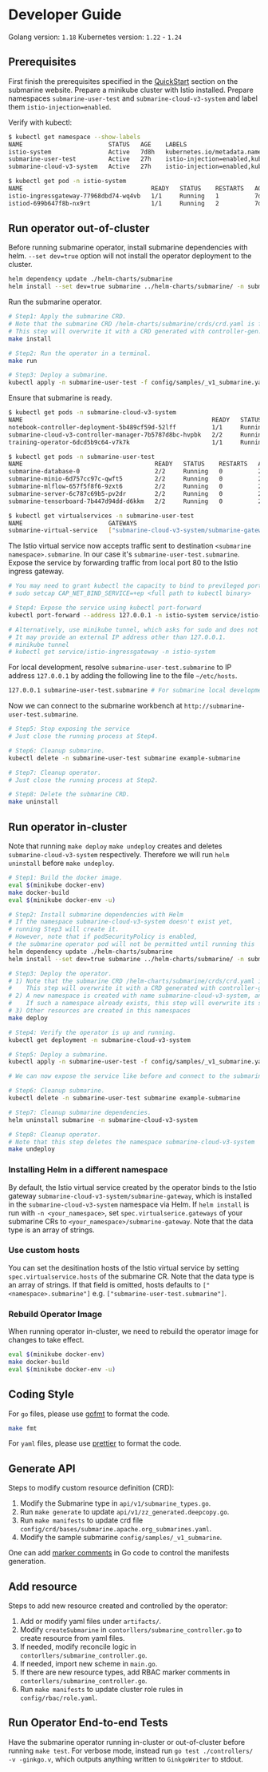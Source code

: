 <!--
  Licensed to the Apache Software Foundation (ASF) under one or more
  contributor license agreements.  See the NOTICE file distributed with
  this work for additional information regarding copyright ownership.
  The ASF licenses this file to You under the Apache License, Version 2.0
  (the "License"); you may not use this file except in compliance with
  the License.  You may obtain a copy of the License at

     http://www.apache.org/licenses/LICENSE-2.0

  Unless required by applicable law or agreed to in writing, software
  distributed under the License is distributed on an "AS IS" BASIS,
  WITHOUT WARRANTIES OR CONDITIONS OF ANY KIND, either express or implied.
  See the License for the specific language governing permissions and
  limitations under the License.
-->

# Developer Guide

Golang version: `1.18`
Kubernetes version: `1.22` - `1.24`

## Prerequisites

First finish the prerequisites specified in the [QuickStart](https://submarine.apache.org/docs/next/gettingStarted/quickstart) section on the submarine website. Prepare a minikube cluster with Istio installed. Prepare namespaces `submarine-user-test` and `submarine-cloud-v3-system` and label them `istio-injection=enabled`.

Verify with kubectl:

```bash
$ kubectl get namespace --show-labels
NAME                        STATUS   AGE    LABELS
istio-system                Active   7d8h   kubernetes.io/metadata.name=istio-system
submarine-user-test         Active   27h    istio-injection=enabled,kubernetes.io/metadata.name=submarine-user-test
submarine-cloud-v3-system   Active   27h    istio-injection=enabled,kubernetes.io/metadata.name=submarine-submarine-cloud-v3-system

$ kubectl get pod -n istio-system
NAME                                    READY   STATUS    RESTARTS   AGE
istio-ingressgateway-77968dbd74-wq4vb   1/1     Running   1          7d4h
istiod-699b647f8b-nx9rt                 1/1     Running   2          7d4h
```

## Run operator out-of-cluster

Before running submarine operator, install submarine dependencies with helm. `--set dev=true` option will not install the operator deployment to the cluster.

```bash
helm dependency update ./helm-charts/submarine
helm install --set dev=true submarine ../helm-charts/submarine/ -n submarine-cloud-v3-system
```

Run the submarine operator.

```bash
# Step1: Apply the submarine CRD.
# Note that the submarine CRD /helm-charts/submarine/crds/crd.yaml is for submarine-cloud-v2.
# This step will overwrite it with a CRD generated with controller-gen.
make install

# Step2: Run the operator in a terminal.
make run

# Step3: Deploy a submarine.
kubectl apply -n submarine-user-test -f config/samples/_v1_submarine.yaml
```

Ensure that submarine is ready.

```bash
$ kubectl get pods -n submarine-cloud-v3-system
NAME                                                     READY   STATUS    RESTARTS   AGE
notebook-controller-deployment-5b489cf59d-52lff          1/1     Running   2          22h
submarine-cloud-v3-controller-manager-7b5787d8bc-hvpbk   2/2     Running   5          22h
training-operator-6dcd5b9c64-v7k7k                       1/1     Running   1          22h

$ kubectl get pods -n submarine-user-test
NAME                                     READY   STATUS    RESTARTS   AGE
submarine-database-0                     2/2     Running   0          24m
submarine-minio-6d757cc97c-qwft5         2/2     Running   0          24m
submarine-mlflow-657f5f8f6-9zxt6         2/2     Running   0          24m
submarine-server-6c787c69b5-pv2dr        2/2     Running   0          24m
submarine-tensorboard-7b447d94dd-d6kkm   2/2     Running   0          24m

$ kubectl get virtualservices -n submarine-user-test
NAME                        GATEWAYS                                          HOSTS                               AGE
submarine-virtual-service   ["submarine-cloud-v3-system/submarine-gateway"]   ["submarine-user-test.submarine"]   24m
```

The Istio virtual service now accepts traffic sent to destination `<submarine namespace>.submarine`. In our case it's `submarine-user-test.submarine`. Expose the service by forwarding traffic from local port 80 to the Istio ingress gateway.

```bash
# You may need to grant kubectl the capacity to bind to previleged ports without root.
# sudo setcap CAP_NET_BIND_SERVICE=+ep <full path to kubectl binary>

# Step4: Expose the service using kubectl port-forward
kubectl port-forward --address 127.0.0.1 -n istio-system service/istio-ingressgateway 80:80

# Alternatively, use minikube tunnel, which asks for sudo and does not require setcap.
# It may provide an external IP address other than 127.0.0.1.
# minikube tunnel
# kubectl get service/istio-ingressgateway -n istio-system
```

For local development, resolve `submarine-user-test.submarine` to IP address `127.0.0.1` by adding the following line to the file `~/etc/hosts`.

```bash
127.0.0.1 submarine-user-test.submarine # For submarine local development
```

Now we can connect to the submarine workbench at `http://submarine-user-test.submarine`.


```bash
# Step5: Stop exposing the service
# Just close the running process at Step4.

# Step6: Cleanup submarine.
kubectl delete -n submarine-user-test submarine example-submarine

# Step7: Cleanup operator.
# Just close the running process at Step2.

# Step8: Delete the submarine CRD.
make uninstall
```

## Run operator in-cluster

Note that running `make deploy` `make undeploy` creates and deletes `submarine-cloud-v3-system` respectively. Therefore we will run `helm uninstall` before `make undeploy`.

```bash
# Step1: Build the docker image.
eval $(minikube docker-env)
make docker-build
eval $(minikube docker-env -u)

# Step2: Install submarine dependencies with Helm
# If the namespace submarine-cloud-v3-system doesn't exist yet,
# running Step3 will create it.
# However, note that if podSecurityPolicy is enabled,
# the submarine operator pod will not be permitted until running this
helm dependency update ./helm-charts/submarine
helm install --set dev=true submarine ../helm-charts/submarine/ -n submarine-cloud-v3-system

# Step3: Deploy the operator.
# 1) Note that the submarine CRD /helm-charts/submarine/crds/crd.yaml is for submarine-cloud-v2.
#    This step will overwrite it with a CRD generated with controller-gen.
# 2) A new namespace is created with name submarine-cloud-v3-system, and will be used for the deployment.
#    If such a namespace already exists, this step will overwrite its spec.
# 3) Other resources are created in this namespaces
make deploy

# Step4: Verify the operator is up and running.
kubectl get deployment -n submarine-cloud-v3-system

# Step5: Deploy a submarine.
kubectl apply -n submarine-user-test -f config/samples/_v1_submarine.yaml

# We can now expose the service like before and connect to the submarine workbench

# Step6: Cleanup submarine.
kubectl delete -n submarine-user-test submarine example-submarine

# Step7: Cleanup submarine dependencies.
helm uninstall submarine -n submarine-cloud-v3-system

# Step8: Cleanup operator.
# Note that this step deletes the namespace submarine-cloud-v3-system
make undeploy
```

### Installing Helm in a different namespace

By default, the Istio virtual service created by the operator binds to the Istio gateway `submarine-cloud-v3-system/submarine-gateway`, which is installed in the `submarine-cloud-v3-system` namespace via Helm. If `helm install` is run with `-n <your_namespace>`, set `spec.virtualserice.gateways` of your submarine CRs to `<your_namespace>/submarine-gateway`. Note that the data type is an array of strings.

### Use custom hosts

You can set the desitination hosts of the Istio virtual service by setting `spec.virtualservice.hosts` of the submarine CR. Note that the data type is an array of strings. If that field is omitted, hosts defaults to `["<namespace>.submarine"]` e.g. `["submarine-user-test.submarine"]`.

### Rebuild Operator Image

When running operator in-cluster, we need to rebuild the operator image for changes to take effect.

```bash
eval $(minikube docker-env)
make docker-build
eval $(minikube docker-env -u)
```

## Coding Style

For `go` files, please use [gofmt](https://golang.org/pkg/cmd/gofmt/) to format the code.

```bash
make fmt
```

For `yaml` files, please use [prettier](https://prettier.io/) to format the code.

## Generate API

Steps to modify custom resource definition (CRD):
1. Modify the Submarine type in `api/v1/submarine_types.go`.
2. Run `make generate` to update `api/v1/zz_generated.deepcopy.go`.
3. Run `make manifests` to update crd file `config/crd/bases/submarine.apache.org_submarines.yaml`.
4. Modify the sample submarine `config/samples/_v1_submarine`.

One can add [marker comments](https://book.kubebuilder.io/reference/markers.html) in Go code to control the manifests generation.

## Add resource

Steps to add new resource created and controlled by the operator:
1. Add or modify yaml files under `artifacts/`.
2. Modify `createSubmarine` in `contorllers/submarine_controller.go` to create resource from yaml files.
3. If needed, modify reconcile logic in `contorllers/submarine_controller.go`.
4. If needed, import new scheme in `main.go`.
5. If there are new resource types, add RBAC marker comments in `contorllers/submarine_controller.go`.
6. Run `make manifests` to update cluster role rules in `config/rbac/role.yaml`.

## Run Operator End-to-end Tests

Have the submarine operator running in-cluster or out-of-cluster before running `make test`. For verbose mode, instead run `go test ./controllers/ -v -ginkgo.v`, which outputs anything written to `GinkgoWriter` to stdout.
